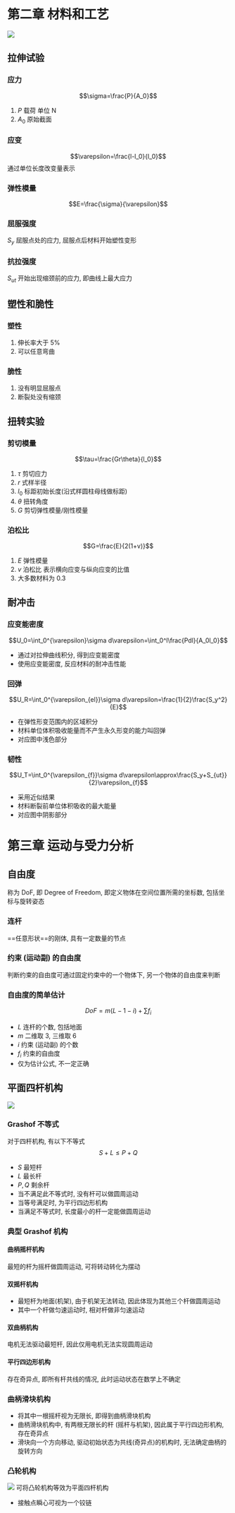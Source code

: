 # 第二章 材料和工艺
![](./src_machine_design/2_1.jpg)
## 拉伸试验
### 应力
$$\sigma=\frac{P}{A_0}$$
1. $P$ 载荷 单位 N
2. $A_0$ 原始截面

### 应变
$$\varepsilon=\frac{l-l_0}{l_0}$$
通过单位长度改变量表示

### 弹性模量
$$E=\frac{\sigma}{\varepsilon}$$

### 屈服强度
$S_y$ 屈服点处的应力, 屈服点后材料开始塑性变形

### 抗拉强度
$S_{ut}$ 开始出现缩颈前的应力, 即曲线上最大应力

## 塑性和脆性
### 塑性
1. 伸长率大于 5%
2. 可以任意弯曲

### 脆性
1. 没有明显屈服点
2. 断裂处没有缩颈

## 扭转实验
### 剪切模量
$$\tau=\frac{Gr\theta}{l_0}$$
1. $\tau$ 剪切应力
2. $r$ 式样半径
3. $l_0$ 标距初始长度(沿式样圆柱母线做标距)
4. $\theta$ 扭转角度
5. $G$ 剪切弹性模量/刚性模量

### 泊松比
$$G=\frac{E}{2(1+v)}$$
1. $E$ 弹性模量
2. $v$ 泊松比 表示横向应变与纵向应变的比值
3. 大多数材料为 0.3

## 耐冲击
### 应变能密度
$$U_0=\int_0^{\varepsilon}\sigma d\varepsilon=\int_0^l\frac{Pdl}{A_0l_0}$$
* 通过对拉伸曲线积分, 得到应变能密度
* 使用应变能密度, 反应材料的耐冲击性能

### 回弹
$$U_R=\int_0^{\varepsilon_{el}}\sigma d\varepsilon=\frac{1}{2}\frac{S_y^2}{E}$$
* 在弹性形变范围内的区域积分
* 材料单位体积吸收能量而不产生永久形变的能力叫回弹
* 对应图中浅色部分

### 韧性
$$U_T=\int_0^{\varepsilon_{f}}\sigma d\varepsilon\approx\frac{S_y+S_{ut}}{2}\varepsilon_{f}$$
* 采用近似结果
* 材料断裂前单位体积吸收的最大能量
* 对应图中阴影部分

# 第三章 运动与受力分析
## 自由度
称为 DoF, 即 Degree of Freedom, 即定义物体在空间位置所需的坐标数, 包括坐标与旋转姿态

### 连杆
==任意形状==的刚体, 具有一定数量的节点

### 约束 (运动副) 的自由度
判断约束的自由度可通过固定约束中的一个物体下, 另一个物体的自由度来判断

### 自由度的简单估计
$$DoF=m(L-1-i)+\sum{f_i}$$
* $L$ 连杆的个数, 包括地面
* $m$ 二维取 3, 三维取 6
* $i$ 约束 (运动副) 的个数
* $f_i$ 约束的自由度
* 仅为估计公式, 不一定正确

## 平面四杆机构
![](./src_machine_design/3_1.gif)
### Grashof 不等式
对于四杆机构, 有以下不等式
$$S+L\le P+Q$$
* $S$ 最短杆
* $L$ 最长杆
* $P,Q$ 剩余杆
* 当不满足此不等式时, 没有杆可以做圆周运动
* 当等号满足时, 为平行四边形机构
* 当满足不等式时, 长度最小的杆一定能做圆周运动

### 典型 Grashof 机构
#### 曲柄摇杆机构
最短的杆为摇杆做圆周运动, 可将转动转化为摆动

#### 双摇杆机构
* 最短杆为地面(机架), 由于机架无法转动, 因此体现为其他三个杆做圆周运动
* 其中一个杆做匀速运动时, 相对杆做非匀速运动

#### 双曲柄机构
电机无法驱动最短杆, 因此仅用电机无法实现圆周运动

#### 平行四边形机构
存在奇异点, 即所有杆共线的情况, 此时运动状态在数学上不确定

### 曲柄滑块机构
* 将其中一根摇杆视为无限长, 即得到曲柄滑块机构
* 曲柄滑块机构中, 有两根无限长的杆 (摇杆与机架), 因此属于平行四边形机构, 存在奇异点
* 滑块向一个方向移动, 驱动初始状态为共线(奇异点)的机构时, 无法确定曲柄的旋转方向

### 凸轮机构
![](./src_machine_design/3_2.jpg)
可将凸轮机构等效为平面四杆机构
* 接触点瞬心可视为一个铰链
